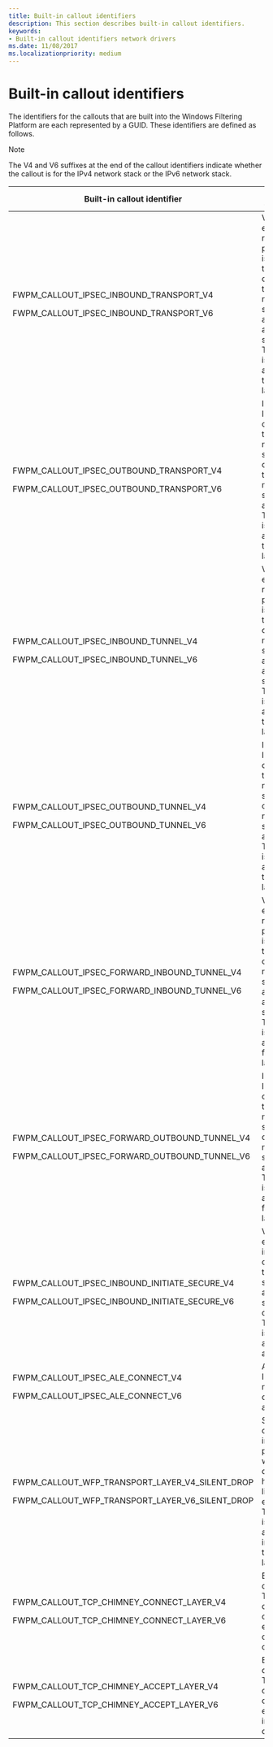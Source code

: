 ```yaml
---
title: Built-in callout identifiers
description: This section describes built-in callout identifiers.
keywords:
- Built-in callout identifiers network drivers
ms.date: 11/08/2017
ms.localizationpriority: medium
---
```


# Built-in callout identifiers

The identifiers for the callouts that are built into the Windows Filtering Platform are each represented by a GUID. These identifiers are defined as follows.

> [!NOTE]
> The V4 and V6 suffixes at the end of the callout identifiers indicate whether the callout is for the IPv4 network stack or the IPv6 network stack.

| Built-in callout identifier | Callout description |
| --- | --- |
| <p>FWPM_CALLOUT_IPSEC_INBOUND_TRANSPORT_V4</p><p>FWPM_CALLOUT_IPSEC_INBOUND_TRANSPORT_V6</p> | Verifies that each received packet that is supposed to arrive over a transport mode security association arrives securely. This callout is applicable at the transport layer. |
| <p>FWPM_CALLOUT_IPSEC_OUTBOUND_TRANSPORT_V4</p><p>FWPM_CALLOUT_IPSEC_OUTBOUND_TRANSPORT_V6</p> | Indicates to IPsec the outbound traffic that must be secured over transport mode security associations. This callout is applicable at the transport layer. |
| <p>FWPM_CALLOUT_IPSEC_INBOUND_TUNNEL_V4</p><p>FWPM_CALLOUT_IPSEC_INBOUND_TUNNEL_V6</p> | Verifies that each received packet that is supposed to arrive over a tunnel mode security association arrives securely. This callout is applicable at the transport layer. |
| <p>FWPM_CALLOUT_IPSEC_OUTBOUND_TUNNEL_V4</p><p>FWPM_CALLOUT_IPSEC_OUTBOUND_TUNNEL_V6</p> | Indicates to IPsec the outbound traffic that must be secured over tunnel mode security associations. This callout is applicable at the transport layer. |
| <p>FWPM_CALLOUT_IPSEC_FORWARD_INBOUND_TUNNEL_V4</p><p>FWPM_CALLOUT_IPSEC_FORWARD_INBOUND_TUNNEL_V6</p> | Verifies that each received packet that is supposed to arrive over a tunnel mode security association arrives securely. This callout is applicable at the forward layer. |
| <p>FWPM_CALLOUT_IPSEC_FORWARD_OUTBOUND_TUNNEL_V4</p><p>FWPM_CALLOUT_IPSEC_FORWARD_OUTBOUND_TUNNEL_V6</p> | Indicates to IPsec the outbound traffic that must be secured over a tunnel mode security association. This callout is applicable at the forward layer. |
| <p>FWPM_CALLOUT_IPSEC_INBOUND_INITIATE_SECURE_V4</p><p>FWPM_CALLOUT_IPSEC_INBOUND_INITIATE_SECURE_V6</p> | Verifies that each incoming connection that is supposed to arrive securely does so. This callout is applicable at the ALE accept layer. |
| <p>FWPM_CALLOUT_IPSEC_ALE_CONNECT_V4</p><p>FWPM_CALLOUT_IPSEC_ALE_CONNECT_V6</p> | Applies IPsec policy modifiers to client applications. |
| <p>FWPM_CALLOUT_WFP_TRANSPORT_LAYER_V4_SILENT_DROP</p><p>FWPM_CALLOUT_WFP_TRANSPORT_LAYER_V6_SILENT_DROP</p> | Silently drops all incoming packets for which TCP does not have a listening endpoint. This callout is applicable at the inbound transport layer. |
| <p>FWPM_CALLOUT_TCP_CHIMNEY_CONNECT_LAYER_V4</p><p>FWPM_CALLOUT_TCP_CHIMNEY_CONNECT_LAYER_V6</p> | Enables or disables TCP chimney offload for each outgoing connection. |
| <p>FWPM_CALLOUT_TCP_CHIMNEY_ACCEPT_LAYER_V4</p><p>FWPM_CALLOUT_TCP_CHIMNEY_ACCEPT_LAYER_V6</p> | Enables or disables TCP chimney offload for each incoming connection. |

